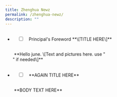 ```yaml
---
title: Zhenghua Newz
permalink: /zhenghua-newz/
description: ""
---
```



<ul class="jekyllcodex\_accordion">  <li>    <input type="checkbox" id="accordion1">    <label for="accordion1">Principal's Foreword **\[TITLE HERE\]** </label>    <div>        <p> **Hello june. \[Text and pictures here. use "<br>" if needed\]** <br>  
  
</p>    </div></li>  
<li>    <input type="checkbox" id="accordion2">    <label for="accordion2">**AGAIN TITLE HERE**</label>    <div>      <p> **BODY TEXT HERE**</p>    </div></li>  
  
</ul>